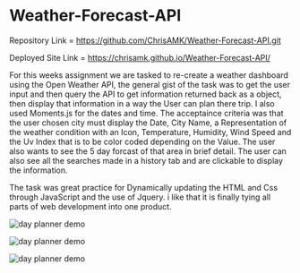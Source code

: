 # Weather-Forecast-API

Repository Link = https://github.com/ChrisAMK/Weather-Forecast-API.git

Deployed Site Link = https://chrisamk.github.io/Weather-Forecast-API/


For this weeks assignment we are tasked to re-create a weather dashboard using the Open Weather API, the general gist of the task was to get the user input and then query the API to get information returned back as a object, then display that information in a way the User can plan there trip. I also used Moments.js for the dates and time. The acceptaince criteria was that the user chosen city must display the Date, City Name, a Representation of the weather condition with an Icon, Temperature, Humidity, Wind Speed and the Uv Index that is to be color coded depending on the Value. The user also wants to see the 5 day forcast of that area in brief detail. The user can also see all the searches made in a history tab and are clickable to display the information.

The task was great practice for Dynamically updating the HTML and Css through JavaScript and the use of Jquery. i like that it is finally tying all parts of web development into one product.

![day planner demo](./Assets/screen1.jpg)

![day planner demo](./Assets/screen2.jpg)

![day planner demo](./Assets/screen3.jpg)